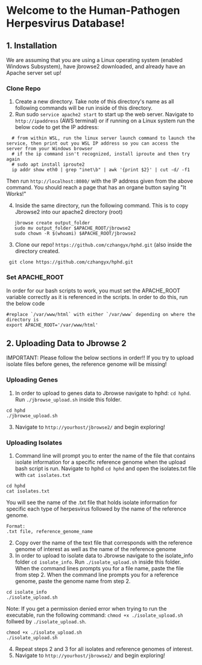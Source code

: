 # Welcome to the Human-Pathogen Herpesvirus Database!

## 1. Installation
We are assuming that you are using a Linux operating system (enabled Windows Subsystem), have jbrowse2 downloaded, and already have an Apache server set up!

### Clone Repo

  1. Create a new directory. Take note of this directory's name as all following commands will be run inside of this directory.
  2. Run sudo `service apache2 start` to start up the web server. Navigate to `http://ipaddress` (AWS terminal) or if running on a Linux system run the below code to get the IP address:

  ```
    # from within WSL, run the linux server launch command to launch the service, then print out you WSL IP address so you can access the server from your Windows browser
    # if the ip command isn't recognized, install iproute and then try again
    # sudo apt install iproute2
    ip addr show eth0 | grep "inet\b" | awk '{print $2}' | cut -d/ -f1
  ```
  Then run `http://localhost:8080/` with the IP address given from the above command. You should reach a page that has an organe button saying "It Works!"
  
  4. Inside the same directory, run the following command. This is to copy Jbrowse2 into our apache2 directory (root)

  ```
     jbrowse create output_folder
     sudo mv output_folder $APACHE_ROOT/jbrowse2
     sudo chown -R $(whoami) $APACHE_ROOT/jbrowse2
  ```

  3. Clone our repo! `https://github.com/czhangyx/hphd.git` (also inside the directory created.

 ```
  git clone https://github.com/czhangyx/hphd.git

 ```

### Set APACHE_ROOT
In order for our bash scripts to work, you must set the APACHE_ROOT variable correctly as it is referenced in the scripts. In order to do this, run the below code

```
#replace `/var/www/html` with either `/var/www` depending on where the directory is
export APACHE_ROOT='/var/www/html'
```

## 2. Uploading Data to Jbrowse 2

IMPORTANT: Please follow the below sections in order!! If you try to upload isolate files before genes, the reference genome will be missing!

### Uploading Genes

1. In order to upload to genes data to Jbrowse navigate to hphd:  `cd hphd`. Run `./jbrowse_upload.sh` inside this folder.
   
```
cd hphd
./jbrowse_upload.sh
```

    
3. Navigate to  `http://yourhost/jbrowse2/` and begin exploring!
   
### Uploading Isolates

1. Command line will prompt you to enter the name of the file that contains isolate information for a specific reference genome when the upload bash script is run. Navigate to hphd `cd hphd` and open the isolates.txt file with  `cat isolates.txt`
```
cd hphd
cat isolates.txt
```
You will see the name of the .txt file that holds isolate information for specific each type of herpesvirus followed by the name of the reference genome.
```
Format:
.txt file, reference_genome_name
```

2. Copy over the name of the text file that corresponds with the reference genome of interest as well as the name of the reference genome
3. In order to upload to isolate data to Jbrowse navigate to the isolate_info folder  `cd isolate_info`. Run `./isolate_upload.sh` inside this folder. When the command lines prompts you for a file name, paste the file from step 2. When the command line prompts you for a reference genome, paste the genome name from step 2.
   
```
cd isolate_info
./isolate_upload.sh
```

  Note: If you get a permission denied error when trying to run the executable, run the following command: `chmod +x ./isolate_upload.sh` follwed by `./isolate_upload.sh`.
```
chmod +x ./isolate_upload.sh
./isolate_upload.sh
```

4. Repeat steps 2 and 3 for all isolates and reference genomes of interest.
5. Navigate to  `http://yourhost/jbrowse2/` and begin exploring!








